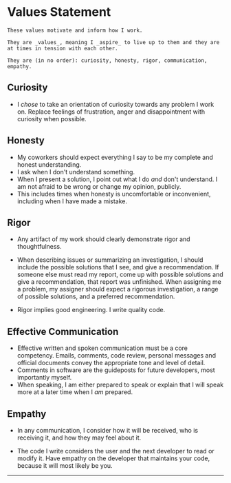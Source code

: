 # Values Statement

```admonish tldr
These values motivate and inform how I work.

They are _values_, meaning I _aspire_ to live up to them and they are at times in tension with each other.

They are (in no order): curiosity, honesty, rigor, communication, empathy.
```

## Curiosity

* I _chose_ to take an orientation of curiosity towards any problem I work on.
    Replace feelings of frustration, anger and disappointment with curiosity when possible.

## Honesty

* My coworkers should expect everything I say to be my complete and honest understanding.
* I ask when I don't understand something.
* When I present a solution, I point out what I do _and_ don't understand.
    I am not afraid to be wrong or change my opinion, publicly.
* This includes times when honesty is uncomfortable or inconvenient, including when I have made a mistake.

## Rigor

* Any artifact of my work should clearly demonstrate rigor and thoughtfulness.

* When describing issues or summarizing an investigation, I should include the possible solutions that I see, and give a recommendation.
    If someone else must read my report, come up with possible solutions and give a recommendation, that report was unfinished.
    When assigning me a problem, my assigner should expect a rigorous investigation, a range of possible solutions, and a preferred recommendation.

* Rigor implies good engineering. I write quality code.

## Effective Communication

* Effective written and spoken communication must be a core competency.
    Emails, comments, code review, personal messages and official documents convey the appropriate tone and level of detail.
* Comments in software are the guideposts for future developers, most importantly myself.
* When speaking, I am either prepared to speak or explain that I will speak more at a later time when I _am_ prepared.

## Empathy

* In any communication, I consider how it will be received, who is receiving it, and how they may feel about it.

* The code I write considers the user and the next developer to read or modify it.
    Have empathy on the developer that maintains your code, because it will most likely be you.

---

[^nvda_values]: [Link to NVIDIA's core values page](https://www.nvidia.com/en-in/about-nvidia/culture-at-nvidia/)
[^bcantrill_yt]: [Principles of Technology Leadership | Bryan Cantrill | Monktoberfest 2017](https://www.youtube.com/watch?v=9QMGAtxUlAc)
[^bcantrill_changelog]: [changelog ep with Bryan Cantrill](https://changelog.com/podcast/592)
[^oxide_principles]: [https://oxide.computer/principles](https://oxide.computer/principles)
